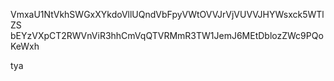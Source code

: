 VmxaU1NtVkhSWGxXYkdoVllUQndVbFpyVWtOVVJrVjVUVVJHYWsxck5WTlZS
bEYzVXpCT2RWVnViR3hhCmVqQTVRMmR3TW1JemJ6MEtDblozZWc9PQoKeWxh

tya